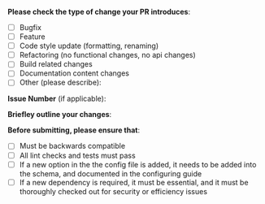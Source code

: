**Please check the type of change your PR introduces**:
- [ ] Bugfix
- [ ] Feature
- [ ] Code style update (formatting, renaming)
- [ ] Refactoring (no functional changes, no api changes)
- [ ] Build related changes
- [ ] Documentation content changes
- [ ] Other (please describe): 

**Issue Number** (if applicable):

**Briefley outline your changes**:

**Before submitting, please ensure that**:
- [ ] Must be backwards compatible
- [ ] All lint checks and tests must pass
- [ ] If a new option in the the config file is added, it needs to be added into the schema, and documented in the configuring guide
- [ ] If a new dependency is required, it must be essential, and it must be thoroughly checked out for security or efficiency issues
